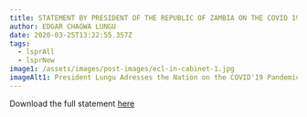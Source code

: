 ```yaml
---
title: STATEMENT BY PRESIDENT OF THE REPUBLIC OF ZAMBIA ON THE COVID 19 PANDEMIC
author: EDGAR CHAGWA LUNGU
date: 2020-03-25T13:22:55.357Z
tags:
  - lsprAll
  - lsprNew
image1: /assets/images/post-images/ecl-in-cabinet-1.jpg
imageAlt1: President Lungu Adresses the Nation on the COVID'19 Pandemic.
---
```


Download the full statement [here](\assets\documents\statements\STATEMENT-PRESIDENT-LUNGU-ADDRESSES-NATION-ON-COVID-19FINAL.pdf)

